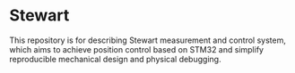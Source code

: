 # Stewart
This repository is for describing Stewart measurement and control system, which aims to achieve position control based on STM32 and simplify reproducible mechanical design and physical debugging.
